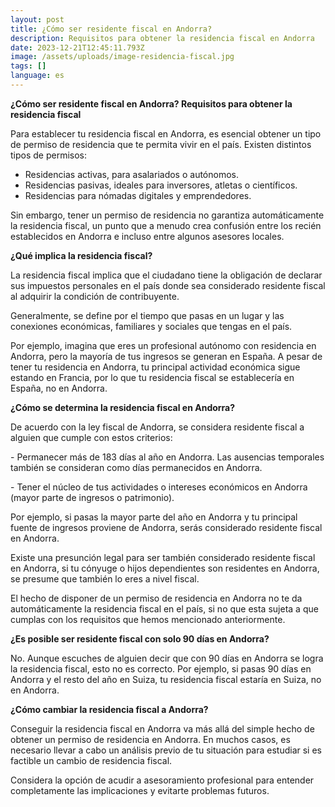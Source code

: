 ```yaml
---
layout: post
title: ¿Cómo ser residente fiscal en Andorra?
description: Requisitos para obtener la residencia fiscal en Andorra
date: 2023-12-21T12:45:11.793Z
image: /assets/uploads/image-residencia-fiscal.jpg
tags: []
language: es
---
```

**¿Cómo ser residente fiscal en Andorra? Requisitos para obtener la residencia fiscal**

Para establecer tu residencia fiscal en Andorra, es esencial obtener un tipo de permiso de residencia que te permita vivir en el país. Existen distintos tipos de permisos:

* Residencias activas, para asalariados o autónomos.
* Residencias pasivas, ideales para inversores, atletas o científicos.
* Residencias para nómadas digitales y emprendedores.

Sin embargo, tener un permiso de residencia no garantiza automáticamente la residencia fiscal, un punto que a menudo crea confusión entre los recién establecidos en Andorra e incluso entre algunos asesores locales.



**¿Qué implica la residencia fiscal?** 

La residencia fiscal implica que el ciudadano tiene la obligación de declarar sus impuestos personales en el país donde sea considerado residente fiscal al adquirir la condición de contribuyente.

Generalmente, se define por el tiempo que pasas en un lugar y las conexiones económicas, familiares y sociales que tengas en el país.

Por ejemplo, imagina que eres un profesional autónomo con residencia en Andorra, pero la mayoría de tus ingresos se generan en España. A pesar de tener tu residencia en Andorra, tu principal actividad económica sigue estando en Francia, por lo que tu residencia fiscal se establecería en España, no en Andorra.



**¿Cómo se determina la residencia fiscal en Andorra?** 

De acuerdo con la ley fiscal de Andorra, se considera residente fiscal a alguien que cumple con estos criterios:

\-	Permanecer más de 183 días al año en Andorra. Las ausencias temporales también se consideran como días permanecidos en Andorra.

\-	Tener el núcleo de tus actividades o intereses económicos en Andorra (mayor parte de ingresos o  patrimonio).

Por ejemplo, si pasas la mayor parte del año en Andorra y tu principal fuente de ingresos proviene de Andorra, serás considerado residente fiscal en Andorra.

Existe una presunción legal para ser también considerado residente fiscal en Andorra, si tu cónyuge o hijos dependientes son residentes en Andorra, se presume que también lo eres a nivel fiscal.

El hecho de disponer de un permiso de residencia en Andorra no te da automáticamente la residencia fiscal en el país, si no que esta sujeta a que cumplas con los requisitos que hemos mencionado anteriormente.



**¿Es posible ser residente fiscal con solo 90 días en Andorra?** 

No. Aunque escuches de alguien decir que con 90 días en Andorra se logra la residencia fiscal, esto no es correcto. Por ejemplo, si pasas 90 días en Andorra y el resto del año en Suiza, tu residencia fiscal estaría en Suiza, no en Andorra.



**¿Cómo cambiar la residencia fiscal a Andorra?**

 Conseguir la residencia fiscal en Andorra va más allá del simple hecho de obtener un permiso de residencia en Andorra. En muchos casos, es necesario llevar a cabo un análisis previo de tu situación para estudiar si es factible un cambio de residencia fiscal.

Considera la opción de acudir a asesoramiento profesional para entender completamente las implicaciones y evitarte problemas futuros.